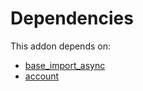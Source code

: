 # Dependencies

This addon depends on:

- [base_import_async](https://github.com/bringout/oca-technical)
- [account](https://github.com/bringout/oca-ocb-accounting/tree/6e99f2e941ecad12aceb9b1f887fbe526940de95/odoo-bringout-oca-ocb-account)
